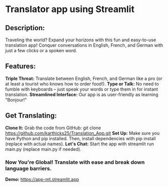 # Translator app using Streamlit
## Description:

Traveling the world? Expand your horizons with this fun and easy-to-use translation app! Conquer conversations in English, French, and German with just a few clicks or a spoken word.

## Features:

**Triple Threat:** Translate between English, French, and German like a pro (or at least a tourist who knows how to order food!).
**Type or Talk:** No need to fumble with keyboards – just speak your words or type them in for instant translation.
**Streamlined Interface:** Our app is as user-friendly as learning "Bonjour!"
## Get Translating:

**Clone It:** Grab the code from GitHub: git clone https://github.com/karthicks25/Translation_App.git 
**Set Up:** Make sure you have Python and pip installed. Then, install dependencies with pip install <dependencies> (replace with actual names).
**Let's Chat:** Start the app with streamlit run main.py (replace main.py if needed).

### Now You're Global! Translate with ease and break down language barriers.

**Demo:** https://app-mt.streamlit.app
